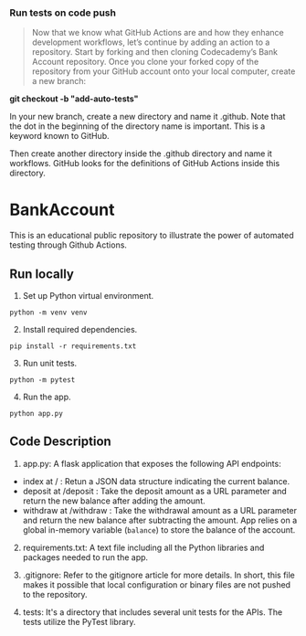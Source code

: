 ### Run tests on code push

> Now that we know what GitHub Actions are and how they enhance development workflows, let’s continue by
> adding an action to a repository. Start by forking and then cloning Codecademy’s Bank Account repository.
> Once you clone your forked copy of the repository from your GitHub account onto your local computer, create
> a new branch:

**git checkout -b "add-auto-tests"**

In your new branch, create a new directory and name it .github. Note that the dot in the beginning of the directory name is important. This is a keyword known to GitHub.

Then create another directory inside the .github directory and name it workflows. GitHub looks for the definitions of GitHub Actions inside this directory.

# BankAccount

This is an educational public repository to illustrate the power of automated testing through Github Actions.

## Run locally

1. Set up Python virtual environment.

```
python -m venv venv
```

2. Install required dependencies.

```
pip install -r requirements.txt
```

3. Run unit tests.

```
python -m pytest
```

4. Run the app.

```
python app.py
```

## Code Description

1. app.py: A flask application that exposes the following API endpoints:

- index at / : Retun a JSON data structure indicating the current balance.
- deposit at /deposit : Take the deposit amount as a URL parameter and return the new balance after adding the amount.
- withdraw at /withdraw : Take the withdrawal amount as a URL parameter and return the new balance after subtracting the amount.
  App relies on a global in-memory variable (`balance`) to store the balance of the account.

2. requirements.txt: A text file including all the Python libraries and packages needed to run the app.

3. .gitignore: Refer to the gitignore article for more details. In short, this file makes it possible that local configuration or binary files are not pushed to the repository.

4. tests: It's a directory that includes several unit tests for the APIs. The tests utilize the PyTest library.
